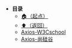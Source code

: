 * **目录**
  * [🏠（起点）](/README)
  * [⬆️（返回）](/study/前端\04-网络请求库/README)
  * [Axios-W3Cschool](/study/前端/04-网络请求库/Axios/Axios-W3Cschool)
  * [Axios-尚硅谷](/study/前端/04-网络请求库/Axios/Axios-尚硅谷)
